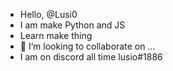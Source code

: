 - Hello, @Lusi0
- I am make Python and JS
- Learn make thing
- 💞️ I’m looking to collaborate on ...
- I am on discord all time lusio#1886

<!---
Lusi0/Lusi0 is a ✨ special ✨ repository because its `README.md` (this file) appears on your GitHub profile.
You can click the Preview link to take a look at your changes.
--->
